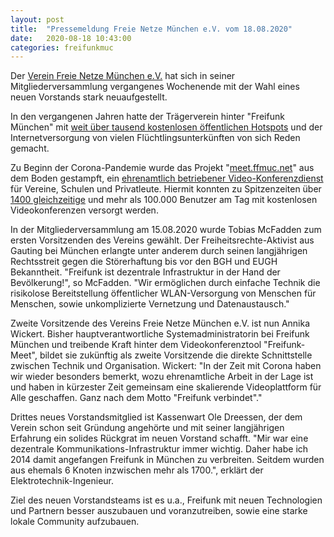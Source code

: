 ```yaml
---
layout: post
title:  "Pressemeldung Freie Netze München e.V. vom 18.08.2020"
date:   2020-08-18 10:43:00
categories: freifunkmuc
---
```


Der [Verein Freie Netze München e.V.](https://ffmuc.net/wiki/doku.php?id=ev:gruendung) hat sich in seiner Mitgliederversammlung vergangenes Wochenende mit der Wahl eines neuen Vorstands stark neuaufgestellt. 

In den vergangenen Jahren hatte der Trägerverein hinter "Freifunk München" mit [weit über tausend kostenlosen öffentlichen Hotspots](https://map.ffmuc.net) und der Internetversorgung von vielen Flüchtlingsunterkünften von sich Reden gemacht. 

Zu Beginn der Corona-Pandemie wurde das Projekt "[meet.ffmuc.net](https://meet.ffmuc.net)" aus dem Boden gestampft, ein [ehrenamtlich betriebener Video-Konferenzdienst](https://ffmuc.net/freifunkmuc/2020/03/23/pressemitteilung_meet/) für Vereine, Schulen und Privatleute. Hiermit konnten zu Spitzenzeiten über [1400 gleichzeitige](https://twitter.com/FreifunkMUC/status/1257248129252044800?s=20) und mehr als 100.000 Benutzer am Tag mit kostenlosen Videokonferenzen versorgt werden.

In der Mitgliederversammlung am 15.08.2020 wurde Tobias McFadden zum ersten Vorsitzenden des Vereins gewählt. Der Freiheitsrechte-Aktivist aus Gauting bei München erlangte unter anderem durch seinen langjährigen Rechtsstreit gegen die Störerhaftung bis vor den BGH und EUGH Bekanntheit.
"Freifunk ist dezentrale Infrastruktur in der Hand der Bevölkerung!", so McFadden. "Wir ermöglichen durch einfache Technik die risikolose Bereitstellung öffentlicher WLAN-Versorgung von Menschen für Menschen, sowie unkomplizierte Vernetzung und Datenaustausch."

Zweite Vorsitzende des Vereins Freie Netze München e.V. ist nun Annika Wickert. Bisher hauptverantwortliche Systemadministratorin bei Freifunk München und treibende Kraft hinter dem Videokonferenztool "Freifunk-Meet", bildet sie zukünftig als zweite Vorsitzende die direkte Schnittstelle zwischen Technik und Organisation. Wickert: "In der Zeit mit Corona haben wir wieder besonders bemerkt, wozu ehrenamtliche Arbeit in der Lage ist und haben in kürzester Zeit gemeinsam eine skalierende Videoplattform für Alle geschaffen. Ganz nach dem Motto "Freifunk verbindet"."

Drittes neues Vorstandsmitglied ist Kassenwart Ole Dreessen, der dem Verein schon seit Gründung angehörte und mit seiner langjährigen Erfahrung ein solides Rückgrat im neuen Vorstand schafft. "Mir war eine dezentrale Kommunikations-Infrastruktur immer wichtig. Daher habe ich 2014 damit angefangen Freifunk in München zu verbreiten. Seitdem wurden aus ehemals 6 Knoten inzwischen mehr als 1700.", erklärt der Elektrotechnik-Ingenieur.

Ziel des neuen Vorstandsteams ist es u.a., Freifunk mit neuen Technologien und Partnern besser auszubauen und voranzutreiben, sowie eine starke lokale Community aufzubauen.
